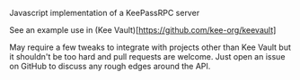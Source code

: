 Javascript implementation of a KeePassRPC server

See an example use in (Kee Vault)[https://github.com/kee-org/keevault]

May require a few tweaks to integrate with projects other than Kee Vault but it shouldn't be too hard and pull requests are welcome. Just open an issue on GitHub to discuss any rough edges around the API.
